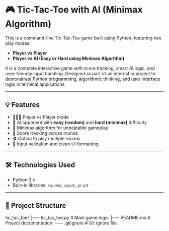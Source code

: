 # 🎮 Tic-Tac-Toe with AI (Minimax Algorithm)

This is a command-line Tic-Tac-Toe game built using Python, featuring two play modes:
- **Player vs Player**
- **Player vs AI (Easy or Hard using Minimax Algorithm)**

It is a complete interactive game with score tracking, smart AI logic, and user-friendly input handling. Designed as part of an internship project to demonstrate Python programming, algorithmic thinking, and user interface logic in terminal applications.

---

## 💡 Features

- 🧑‍🤝‍🧑 Player vs Player mode
- 🤖 AI opponent with **easy (random)** and **hard (minimax)** difficulty
- 🧠 Minimax algorithm for unbeatable gameplay
- 🧾 Score tracking across rounds
- ♻️ Option to play multiple rounds
- 🧼 Input validation and clean UI formatting

---

## 🛠️ Technologies Used

- Python 3.x
- Built-in libraries: `random`, `input`, `print`

---

## 📁 Project Structure
tic_tac_toe/ 
├── tic_tac_toe.py           # Main game logic 
├── README.md                # Project documentation 
└── .gitignore               # Git ignore file
